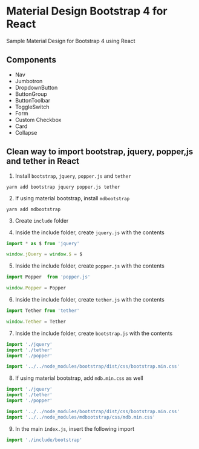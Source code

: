 # Material Design Bootstrap 4 for React
Sample Material Design for Bootstrap 4 using React

## Components
* Nav
* Jumbotron
* DropdownButton
* ButtonGroup
* ButtonToolbar
* ToggleSwitch
* Form
* Custom Checkbox
* Card
* Collapse


## Clean way to import bootstrap, jquery, popper,js and tether in React
1. Install `bootstrap`, `jquery`, `popper.js` and `tether`
```
yarn add bootstrap jquery popper.js tether
```
2. If using material bootstrap, install `mdbootstrap`
```
yarn add mdbootstrap
```

3. Create `include` folder

4. Inside the include folder, create `jquery.js` with the contents
```javascript
import * as $ from 'jquery'

window.jQuery = window.$ = $
```

5. Inside the include folder, create `popper.js` with the contents
```javascript
import Popper  from 'popper.js'

window.Popper = Popper
```

6. Inside the include folder, create `tether.js` with the contents
```javascript
import Tether from 'tether'

window.Tether = Tether
```

7. Inside the include folder, create `bootstrap.js` with the contents
```javascript
import './jquery'
import './tether'
import './popper'

import '../../node_modules/bootstrap/dist/css/bootstrap.min.css'
```

8. If using material bootstrap, add `mdb.min.css` as well
```javascript
import './jquery'
import './tether'
import './popper'

import '../../node_modules/bootstrap/dist/css/bootstrap.min.css'
import '../../node_modules/mdbootstrap/css/mdb.min.css'
```

9. In the main `index.js`, insert the following import
```javascript
import './include/bootstrap'
```